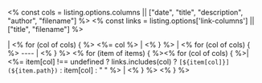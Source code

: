 <% const cols = listing.options.columns || ["date", "title", "description", "author", "filename"] %>
<% const links = listing.options['link-columns'] || ["title", "filename"] %>

| <% for (col of cols) { %> <%= col %> | <% } %>
| <% for (col of cols) { %> ---- | <% } %>
<% for (item of items) { %><% for (col of cols) { %>| <%= item[col] !== undefined ? links.includes(col) ? `[${item[col]}](${item.path})` : item[col] : "&nbsp;" %> | <% } %>
<% } %>
